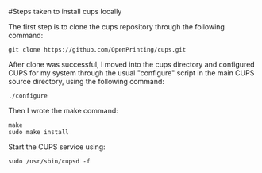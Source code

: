 #Steps taken to install cups locally

The first step is to clone the cups repository through the following command:
```
git clone https://github.com/OpenPrinting/cups.git
```

After clone was successful, I moved into the cups directory and configured CUPS for my system through the usual "configure" script in the main CUPS source directory, using the following command:
```
./configure
```

Then I wrote the make command:
```
make 
sudo make install
```

Start the CUPS service using:
```
sudo /usr/sbin/cupsd -f
```
